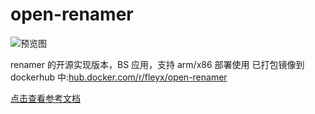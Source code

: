 # open-renamer

![预览图](https://s3.fleyx.com/picbed/2022/11/18386180128d01eb1a59b8eacf652895.png)

renamer 的开源实现版本，BS 应用，支持 arm/x86 部署使用
已打包镜像到 dockerhub 中:[hub.docker.com/r/fleyx/open-renamer](https://hub.docker.com/r/fleyx/open-renamer)

[点击查看参考文档](https://blog.fleyx.com/blog/detail/20221130)
